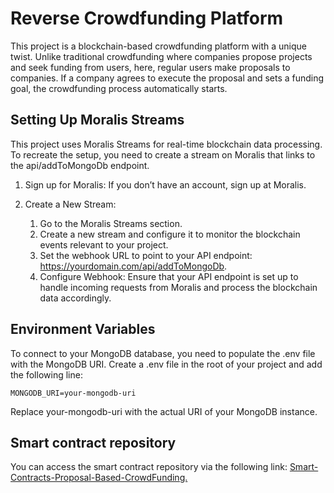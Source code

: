 # Reverse Crowdfunding Platform

This project is a blockchain-based crowdfunding platform with a unique twist. Unlike traditional crowdfunding where companies propose projects and seek funding from users, here, regular users make proposals to companies. If a company agrees to execute the proposal and sets a funding goal, the crowdfunding process automatically starts.

## Setting Up Moralis Streams

This project uses Moralis Streams for real-time blockchain data processing. To recreate the setup, you need to create a stream on Moralis that links to the api/addToMongoDb endpoint.

1. Sign up for Moralis: If you don’t have an account, sign up at Moralis.

2. Create a New Stream:

   1. Go to the Moralis Streams section.
   2. Create a new stream and configure it to monitor the blockchain events relevant to your project.
   3. Set the webhook URL to point to your API endpoint: https://yourdomain.com/api/addToMongoDb.
   4. Configure Webhook: Ensure that your API endpoint is set up to handle incoming requests from Moralis and process the blockchain data accordingly.

## Environment Variables

To connect to your MongoDB database, you need to populate the .env file with the MongoDB URI. Create a .env file in the root of your project and add the following line:

```
MONGODB_URI=your-mongodb-uri
```

Replace your-mongodb-uri with the actual URI of your MongoDB instance.

## Smart contract repository

You can access the smart contract repository via the following link: [Smart-Contracts-Proposal-Based-CrowdFunding.](https://github.com/RASHMOR1/Smart-Contracts-Proposal-Based-CrowdFunding)
